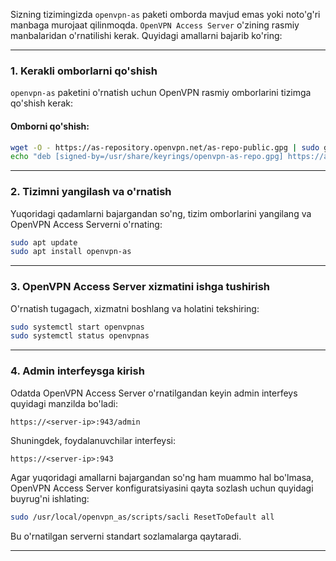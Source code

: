 Sizning tizimingizda `openvpn-as` paketi omborda mavjud emas yoki noto'g'ri manbaga murojaat qilinmoqda. `OpenVPN Access Server` o'zining rasmiy manbalaridan o'rnatilishi kerak. Quyidagi amallarni bajarib ko'ring:

---

### 1. **Kerakli omborlarni qo'shish**

`openvpn-as` paketini o'rnatish uchun OpenVPN rasmiy omborlarini tizimga qo'shish kerak:

#### Omborni qo'shish:
```bash
wget -O - https://as-repository.openvpn.net/as-repo-public.gpg | sudo gpg --dearmor -o /usr/share/keyrings/openvpn-as-repo.gpg
echo "deb [signed-by=/usr/share/keyrings/openvpn-as-repo.gpg] https://as-repository.openvpn.net/as/debian noble main" | sudo tee /etc/apt/sources.list.d/openvpn-as-repo.list
```

---

### 2. **Tizimni yangilash va o'rnatish**
Yuqoridagi qadamlarni bajargandan so'ng, tizim omborlarini yangilang va OpenVPN Access Serverni o'rnating:
```bash
sudo apt update
sudo apt install openvpn-as
```

---

### 3. **OpenVPN Access Server xizmatini ishga tushirish**
O'rnatish tugagach, xizmatni boshlang va holatini tekshiring:
```bash
sudo systemctl start openvpnas
sudo systemctl status openvpnas
```

---

### 4. **Admin interfeysga kirish**
Odatda OpenVPN Access Server o'rnatilgandan keyin admin interfeys quyidagi manzilda bo'ladi:
```
https://<server-ip>:943/admin
```
Shuningdek, foydalanuvchilar interfeysi:
```
https://<server-ip>:943
```

Agar yuqoridagi amallarni bajargandan so'ng ham muammo hal bo'lmasa, OpenVPN Access Server konfiguratsiyasini qayta sozlash uchun quyidagi buyrug'ni ishlating:
```bash
sudo /usr/local/openvpn_as/scripts/sacli ResetToDefault all
```

Bu o'rnatilgan serverni standart sozlamalarga qaytaradi.

---

